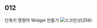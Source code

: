 ## 012

단축키 명령어 Widget 만들기
  ![스크린샷(256)](https://github.com/HanYooTae/MonsterQuest/assets/41534351/9cd09e21-bf22-497e-a757-391d2af9a705)
